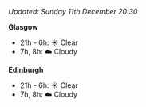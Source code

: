 *Updated: Sunday 11th December 20:30*

**Glasgow**

* 21h - 6h: :sunny: Clear
* 7h, 8h: :cloud: Cloudy

**Edinburgh**

* 21h - 6h: :sunny: Clear
* 7h, 8h: :cloud: Cloudy
